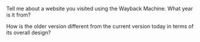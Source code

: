 Tell me about a website you visited using the Wayback Machine. What year is it from?

How is the older version different from the current version today in terms of its overall design?

